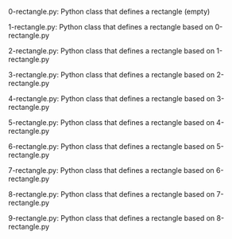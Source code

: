 0-rectangle.py:	Python class that defines a rectangle (empty)

1-rectangle.py:	Python class that defines a rectangle based on 0-rectangle.py

2-rectangle.py:	Python class that defines a rectangle based on 1-rectangle.py

3-rectangle.py:	Python class that defines a rectangle based on 2-rectangle.py

4-rectangle.py:	Python class that defines a rectangle based on 3-rectangle.py

5-rectangle.py:	Python class that defines a rectangle based on 4-rectangle.py

6-rectangle.py:	Python class that defines a rectangle based on 5-rectangle.py

7-rectangle.py:	Python class that defines a rectangle based on 6-rectangle.py

8-rectangle.py:	Python class that defines a rectangle based on 7-rectangle.py

9-rectangle.py:	Python class that defines a rectangle based on 8-rectangle.py
